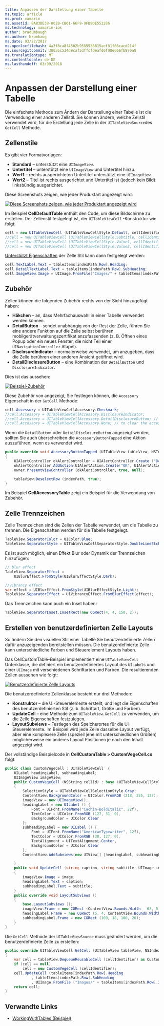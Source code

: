 ```yaml
---
title: Anpassen der Darstellung einer Tabelle
ms.topic: article
ms.prod: xamarin
ms.assetid: 8A83DE38-0028-CB61-66F9-0FB9DE552286
ms.technology: xamarin-ios
author: bradumbaugh
ms.author: brumbaug
ms.date: 03/22/2017
ms.openlocfilehash: 4a3f8ca8f4502b9585536815aef81f66cacd214f
ms.sourcegitcommit: 30055c534d9caf5dffcfdeafd6f08e666fb870a8
ms.translationtype: MT
ms.contentlocale: de-DE
ms.lasthandoff: 03/09/2018
---
```

# <a name="customizing-a-tables-appearance"></a>Anpassen der Darstellung einer Tabelle

Die einfachste Methode zum Ändern der Darstellung einer Tabelle ist die Verwendung einer anderen Zellstil. Sie können ändern, welche Zellstil verwendet wird, für die Erstellung jede Zelle in der `UITableViewSource`des `GetCell` Methode.

## <a name="cell-styles"></a>Zellenstile

Es gibt vier Formatvorlagen:

-  **Standard** – unterstützt eine `UIImageView`.
-  **Untertitel** – unterstützt eine `UIImageView` und Untertitel hinzu.
-  **Wert1** – rechts ausgerichteten Untertitel unterstützt eine `UIImageView`.
-  **Wert2** – Titel ist rechts ausgerichtet und Untertitel ist (jedoch kein Bild) linksbündig ausgerichtet.


Diese Screenshots zeigen, wie jeder Produktart angezeigt wird:

 [![](customizing-table-appearance-images/image7.png "Diese Screenshots zeigen, wie jeder Produktart angezeigt wird")](customizing-table-appearance-images/image7.png#lightbox)

Im Beispiel **CellDefaultTable** enthält den Code, um diese Bildschirme zu erstellen. Der Zellenstil festgelegt ist, der `UITableViewCell` -Konstruktor wie folgt:

```csharp
cell = new UITableViewCell (UITableViewCellStyle.Default, cellIdentifier);
//cell = new UITableViewCell (UITableViewCellStyle.Subtitle, cellIdentifier);
//cell = new UITableViewCell (UITableViewCellStyle.Value1, cellIdentifier);
//cell = new UITableViewCell (UITableViewCellStyle.Value2, cellIdentifier);
```

[Unterstützt Eigenschaften](http://developer.xamarin.com/api/type/UIKit.UITableViewCell/) der Zelle Stil kann dann festgelegt werden:

```csharp
cell.TextLabel.Text = tableItems[indexPath.Row].Heading;
cell.DetailTextLabel.Text = tableItems[indexPath.Row].SubHeading;
cell.ImageView.Image = UIImage.FromFile("Images/" + tableItems[indexPath.Row].ImageName); // don't use for Value2
```

## <a name="accessories"></a>Zubehör

Zellen können die folgenden Zubehör rechts von der Sicht hinzugefügt haben:

-   **Häkchen** – an, dass Mehrfachauswahl in einer Tabelle verwendet werden können.
-   **DetailButton** – sendet unabhängig von der Rest der Zelle, führen Sie eine andere Funktion auf die Zelle selbst berühren mobilgerätverwaltungszertifikat anzufassenden (z. B. Öffnen eines Popup oder ein neues Fenster, die nicht Teil einer `UINavigationController` Stapel).
-   **DisclosureIndicator** – normalerweise verwendet, um anzugeben, dass die Zelle berühren einer anderen Ansicht geöffnet wird.
-   **DetailDisclosureButton** – eine Kombination der `DetailButton` und `DisclosureIndicator`.


Dies ist das aussehen:

 [![](customizing-table-appearance-images/image8.png "Beispiel-Zubehör")](customizing-table-appearance-images/image8.png#lightbox)

Diese Zubehör von angezeigt, Sie festlegen können, die `Accessory` Eigenschaft in der `GetCell` Methode:

```csharp
cell.Accessory = UITableViewCellAccessory.Checkmark;
//cell.Accessory = UITableViewCellAccessory.DisclosureIndicator;
//cell.Accessory = UITableViewCellAccessory.DetailDisclosureButton; // implement AccessoryButtonTapped
//cell.Accessory = UITableViewCellAccessory.None; // to clear the accessory
```

Wenn die `DetailButton` oder `DetailDisclosureButton` angezeigt werden, sollten Sie auch überschreiben die `AccessoryButtonTapped` eine Aktion auszuführen, wenn es verwendet wird.

```csharp
public override void AccessoryButtonTapped (UITableView tableView, NSIndexPath indexPath)
{
    UIAlertController okAlertController = UIAlertController.Create ("DetailDisclosureButton Touched", tableItems[indexPath.Row].Heading, UIAlertControllerStyle.Alert);
    okAlertController.AddAction(UIAlertAction.Create("OK", UIAlertActionStyle.Default, null));
    owner.PresentViewController (okAlertController, true, null);

    tableView.DeselectRow (indexPath, true);
}
```

Im Beispiel **CellAccessoryTable** zeigt ein Beispiel für die Verwendung von Zubehör.

## <a name="cell-separators"></a>Zelle Trennzeichen

Zelle Trennzeichen sind die Zellen der Tabelle verwendet, um die Tabelle zu trennen. Die Eigenschaften werden für die Tabelle festgelegt.

```csharp
TableView.SeparatorColor = UIColor.Blue;
TableView.SeparatorStyle = UITableViewCellSeparatorStyle.DoubleLineEtched;
```

Es ist auch möglich, einen Effekt Blur oder Dynamik der Trennzeichen hinzufügen:

```csharp
// blur effect
TableView.SeparatorEffect =
    UIBlurEffect.FromStyle(UIBlurEffectStyle.Dark);

//vibrancy effect
var effect = UIBlurEffect.FromStyle(UIBlurEffectStyle.Light);
TableView.SeparatorEffect = UIVibrancyEffect.FromBlurEffect(effect);
```

Das Trennzeichen kann auch ein Inset haben:

```csharp
TableView.SeparatorInset.InsetRect(new CGRect(4, 4, 150, 2));
```

## <a name="creating-custom-cell-layouts"></a>Erstellen von benutzerdefinierten Zelle Layouts

So ändern Sie den visuellen Stil einer Tabelle Sie benutzerdefinierte Zellen dafür anzuzeigenden bereitstellen müssen. Die benutzerdefinierte Zelle kann unterschiedliche Farben und Steuerelement Layouts haben.

Das CellCustomTable-Beispiel implementiert eine `UITableViewCell` Unterklasse, die definiert ein benutzerdefiniertes Layout des `UILabel`s und einer `UIImage` mit verschiedenen Schriftarten und Farben. Die resultierenden Zellen aussehen wie folgt:

 [![](customizing-table-appearance-images/image9.png "Benutzerdefinierte Zelle Layouts")](customizing-table-appearance-images/image9.png#lightbox)

Die benutzerdefinierte Zellenklasse besteht nur drei Methoden:

-   **Konstruktor** – die UI-Steuerelemente erstellt, und legt die Eigenschaften des benutzerdefinierten Stil (z. b. Schriftart, Größe und Farben).
-   **UpdateCell** – eine Methode zum `UITableView.GetCell` zu verwenden, um die Zelle Eigenschaften festzulegen.
-   **LayoutSubviews** – Festlegen des Speicherortes für die UI-Steuerelemente. Im Beispiel wird jede Zelle dasselbe Layout verfügt, aber eine komplexere Zelle (speziell jene mit unterschiedlichen Größen) möglicherweise ein anderes Layout Positionen je nach den Inhalt angezeigt wird.


Der vollständige Beispielcode in **CellCustomTable > CustomVegeCell.cs** folgt:

```csharp
public class CustomVegeCell : UITableViewCell  {
    UILabel headingLabel, subheadingLabel;
    UIImageView imageView;
    public CustomVegeCell (NSString cellId) : base (UITableViewCellStyle.Default, cellId)
    {
        SelectionStyle = UITableViewCellSelectionStyle.Gray;
        ContentView.BackgroundColor = UIColor.FromRGB (218, 255, 127);
        imageView = new UIImageView();
        headingLabel = new UILabel () {
            Font = UIFont.FromName("Cochin-BoldItalic", 22f),
            TextColor = UIColor.FromRGB (127, 51, 0),
            BackgroundColor = UIColor.Clear
        };
        subheadingLabel = new UILabel () {
            Font = UIFont.FromName("AmericanTypewriter", 12f),
            TextColor = UIColor.FromRGB (38, 127, 0),
            TextAlignment = UITextAlignment.Center,
            BackgroundColor = UIColor.Clear
        };
        ContentView.AddSubviews(new UIView[] {headingLabel, subheadingLabel, imageView});

    }
    public void UpdateCell (string caption, string subtitle, UIImage image)
    {
        imageView.Image = image;
        headingLabel.Text = caption;
        subheadingLabel.Text = subtitle;
    }
    public override void LayoutSubviews ()
    {
        base.LayoutSubviews ();
        imageView.Frame = new CGRect (ContentView.Bounds.Width - 63, 5, 33, 33);
        headingLabel.Frame = new CGRect (5, 4, ContentView.Bounds.Width - 63, 25);
        subheadingLabel.Frame = new CGRect (100, 18, 100, 20);
    }
}
```

Die `GetCell` Methode der `UITableViewSource` muss geändert werden, um die benutzerdefinierte Zelle zu erstellen:

```csharp
public override UITableViewCell GetCell (UITableView tableView, NSIndexPath indexPath)
{
    var cell = tableView.DequeueReusableCell (cellIdentifier) as CustomVegeCell;
    if (cell == null)
        cell = new CustomVegeCell (cellIdentifier);
    cell.UpdateCell (tableItems[indexPath.Row].Heading
            , tableItems[indexPath.Row].SubHeading
            , UIImage.FromFile ("Images/" + tableItems[indexPath.Row].ImageName) );
    return cell;
}
```



## <a name="related-links"></a>Verwandte Links

- [WorkingWithTables (Beispiel)](https://developer.xamarin.com/samples/monotouch/WorkingWithTables)
